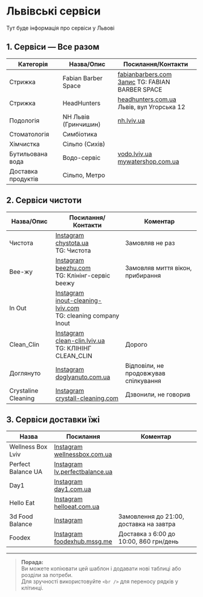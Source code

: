# Львівські сервіси

Тут буде інформація про сервіси у Львові



## 1. Сервіси — Все разом

| Категорія | Назва/Опис | Посилання/Контакти |
|-----------|------------|--------------------|
| Стрижка   | Fabian Barber Space | [fabianbarbers.com](https://fabianbarbers.com/) <br /> [Запис](https://n113129.alteg.io/select-city/100/select-branch) TG: FABIAN BARBER SPACE |
| Стрижка   | HeadHunters | [headhunters.com.ua](https://headhunters.com.ua/) <br /> Львів, вул Угорська 12 |
| Подологія | NH Львів (Гринчишин) | [nh.lviv.ua](https://www.nh.lviv.ua/) |
| Стоматологія | Симбіотика |  |
| Хімчистка | Сільпо (Сихів) |  |
| Бутильована вода | Водо-сервіс | [vodo.lviv.ua](https://vodo.lviv.ua/) <br /> [mywatershop.com.ua](https://mywatershop.com.ua/alaska_sale/) |
| Доставка продуктів | Сільпо, Метро |  |


## 2. Сервіси чистоти

| Назва/Опис | Посилання/Контакти | Коментар |
|------------|--------------------|----------|
| Чистота | [Instagram](https://www.instagram.com/chystota.ua/) <br /> [chystota.ua](https://chystota.ua/) <br /> TG: Чистота | Замовляв не раз |
| Bee-жу | [Instagram](https://www.instagram.com/beezhu.ua/) <br /> [beezhu.com](https://www.beezhu.com/) <br /> TG: Клінінг-сервіс beeжу | Замовляв миття вікон, прибирання |
| In Out | [Instagram](https://www.instagram.com/inout.lviv/) <br /> [inout-cleaning-lviv.com](https://www.inout-cleaning-lviv.com/) <br /> TG: cleaning company Inout | |
| Clean_Clin | [Instagram](https://www.instagram.com/clean_clin/) <br /> [clean-clin.lviv.ua](https://clean-clin.lviv.ua/) <br /> TG: КЛІНІНГ CLEAN_CLIN | Дорого |
| Доглянуто | [Instagram](https://www.instagram.com/doglyanuto/) <br /> [doglyanuto.com.ua](https://doglyanuto.com.ua/) | Відповіли, не продовжував спілкування |
| Crystaline Cleaning | [Instagram](https://www.instagram.com/crystalline_cleaning/) <br /> [crystall-cleaning.com](https://crystall-cleaning.com/) | Дзвонили, не говорив |


## 3. Сервіси доставки їжі

| Назва | Посилання | Коментар |
|-------|-----------|----------|
| Wellness Box Lviv | [Instagram](https://www.instagram.com/wellnessbox_lviv) <br /> [wellnessbox.com.ua](http://www.wellnessbox.com.ua/) | |
| Perfect Balance UA | [Instagram](https://www.instagram.com/perfectbalanceua) <br /> [lv.perfectbalance.ua](https://lv.perfectbalance.ua/) | |
| Day1 | [Instagram](https://www.instagram.com/day1.ua) <br /> [day1.com.ua](https://day1.com.ua/) | |
| Hello Eat | [Instagram](https://www.instagram.com/helloeat_) <br /> [helloeat.com.ua](http://www.helloeat.com.ua/) | |
| 3d Food Balance | [Instagram](https://www.instagram.com/3d_food.balance) | Замовлення до 21:00, доставка на завтра |
| Foodex | [Instagram](https://www.instagram.com/foodexhub) <br /> [foodexhub.mssg.me](https://foodexhub.mssg.me/) | Доставка з 6:00 до 10:00, 860 грн/день |

---

> **Порада:**  
> Ви можете копіювати цей шаблон і додавати нові таблиці або розділи за потреби.  
> Для зручності використовуйте `<br />` для переносу рядків у клітинці. 
